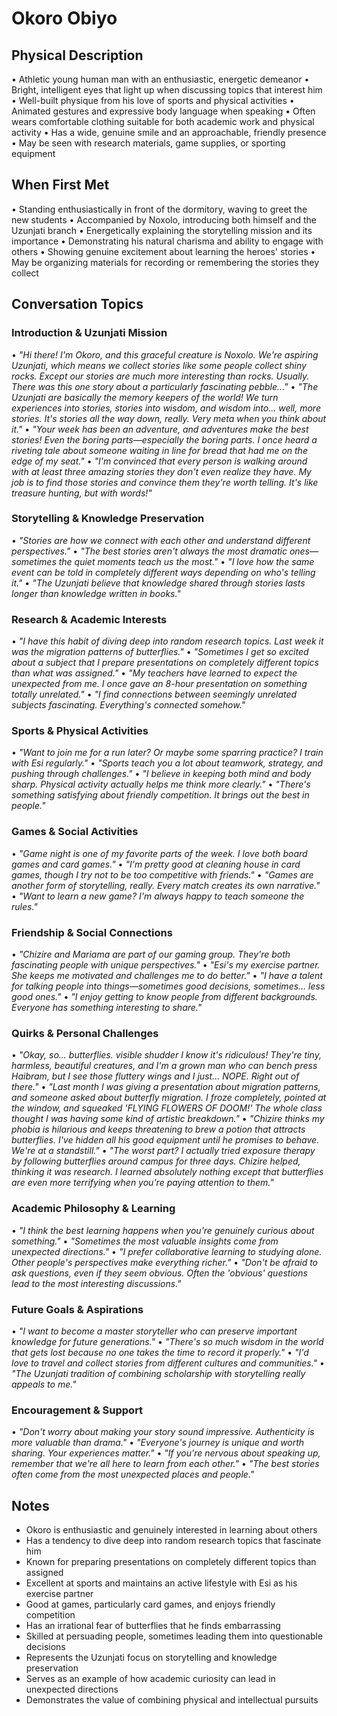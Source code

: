 # Okoro Obiyo

## Physical Description
• Athletic young human man with an enthusiastic, energetic demeanor
• Bright, intelligent eyes that light up when discussing topics that interest him
• Well-built physique from his love of sports and physical activities
• Animated gestures and expressive body language when speaking
• Often wears comfortable clothing suitable for both academic work and physical activity
• Has a wide, genuine smile and an approachable, friendly presence
• May be seen with research materials, game supplies, or sporting equipment

## When First Met
• Standing enthusiastically in front of the dormitory, waving to greet the new students
• Accompanied by Noxolo, introducing both himself and the Uzunjati branch
• Energetically explaining the storytelling mission and its importance
• Demonstrating his natural charisma and ability to engage with others
• Showing genuine excitement about learning the heroes' stories
• May be organizing materials for recording or remembering the stories they collect

## Conversation Topics

### **Introduction & Uzunjati Mission**
• *"Hi there! I'm Okoro, and this graceful creature is Noxolo. We're aspiring Uzunjati, which means we collect stories like some people collect shiny rocks. Except our stories are much more interesting than rocks. Usually. There was this one story about a particularly fascinating pebble..."*
• *"The Uzunjati are basically the memory keepers of the world! We turn experiences into stories, stories into wisdom, and wisdom into... well, more stories. It's stories all the way down, really. Very meta when you think about it."*
• *"Your week has been an adventure, and adventures make the best stories! Even the boring parts—especially the boring parts. I once heard a riveting tale about someone waiting in line for bread that had me on the edge of my seat."*
• *"I'm convinced that every person is walking around with at least three amazing stories they don't even realize they have. My job is to find those stories and convince them they're worth telling. It's like treasure hunting, but with words!"*

### **Storytelling & Knowledge Preservation**
• *"Stories are how we connect with each other and understand different perspectives."*
• *"The best stories aren't always the most dramatic ones—sometimes the quiet moments teach us the most."*
• *"I love how the same event can be told in completely different ways depending on who's telling it."*
• *"The Uzunjati believe that knowledge shared through stories lasts longer than knowledge written in books."*

### **Research & Academic Interests**
• *"I have this habit of diving deep into random research topics. Last week it was the migration patterns of butterflies."*
• *"Sometimes I get so excited about a subject that I prepare presentations on completely different topics than what was assigned."*
• *"My teachers have learned to expect the unexpected from me. I once gave an 8-hour presentation on something totally unrelated."*
• *"I find connections between seemingly unrelated subjects fascinating. Everything's connected somehow."*

### **Sports & Physical Activities**
• *"Want to join me for a run later? Or maybe some sparring practice? I train with Esi regularly."*
• *"Sports teach you a lot about teamwork, strategy, and pushing through challenges."*
• *"I believe in keeping both mind and body sharp. Physical activity actually helps me think more clearly."*
• *"There's something satisfying about friendly competition. It brings out the best in people."*

### **Games & Social Activities**
• *"Game night is one of my favorite parts of the week. I love both board games and card games."*
• *"I'm pretty good at cleaning house in card games, though I try not to be too competitive with friends."*
• *"Games are another form of storytelling, really. Every match creates its own narrative."*
• *"Want to learn a new game? I'm always happy to teach someone the rules."*

### **Friendship & Social Connections**
• *"Chizire and Mariama are part of our gaming group. They're both fascinating people with unique perspectives."*
• *"Esi's my exercise partner. She keeps me motivated and challenges me to do better."*
• *"I have a talent for talking people into things—sometimes good decisions, sometimes... less good ones."*
• *"I enjoy getting to know people from different backgrounds. Everyone has something interesting to share."*

### **Quirks & Personal Challenges**
• *"Okay, so... butterflies. *visible shudder* I know it's ridiculous! They're tiny, harmless, beautiful creatures, and I'm a grown man who can bench press Haibram, but I see those fluttery wings and I just... NOPE. Right out of there."*
• *"Last month I was giving a presentation about migration patterns, and someone asked about butterfly migration. I froze completely, pointed at the window, and squeaked 'FLYING FLOWERS OF DOOM!' The whole class thought I was having some kind of artistic breakdown."*
• *"Chizire thinks my phobia is hilarious and keeps threatening to brew a potion that attracts butterflies. I've hidden all his good equipment until he promises to behave. We're at a standstill."*
• *"The worst part? I actually tried exposure therapy by following butterflies around campus for three days. Chizire helped, thinking it was research. I learned absolutely nothing except that butterflies are even more terrifying when you're paying attention to them."*

### **Academic Philosophy & Learning**
• *"I think the best learning happens when you're genuinely curious about something."*
• *"Sometimes the most valuable insights come from unexpected directions."*
• *"I prefer collaborative learning to studying alone. Other people's perspectives make everything richer."*
• *"Don't be afraid to ask questions, even if they seem obvious. Often the 'obvious' questions lead to the most interesting discussions."*

### **Future Goals & Aspirations**
• *"I want to become a master storyteller who can preserve important knowledge for future generations."*
• *"There's so much wisdom in the world that gets lost because no one takes the time to record it properly."*
• *"I'd love to travel and collect stories from different cultures and communities."*
• *"The Uzunjati tradition of combining scholarship with storytelling really appeals to me."*

### **Encouragement & Support**
• *"Don't worry about making your story sound impressive. Authenticity is more valuable than drama."*
• *"Everyone's journey is unique and worth sharing. Your experiences matter."*
• *"If you're nervous about speaking up, remember that we're all here to learn from each other."*
• *"The best stories often come from the most unexpected places and people."*

## Notes
- Okoro is enthusiastic and genuinely interested in learning about others
- Has a tendency to dive deep into random research topics that fascinate him
- Known for preparing presentations on completely different topics than assigned
- Excellent at sports and maintains an active lifestyle with Esi as his exercise partner
- Good at games, particularly card games, and enjoys friendly competition
- Has an irrational fear of butterflies that he finds embarrassing
- Skilled at persuading people, sometimes leading them into questionable decisions
- Represents the Uzunjati focus on storytelling and knowledge preservation
- Serves as an example of how academic curiosity can lead in unexpected directions
- Demonstrates the value of combining physical and intellectual pursuits
